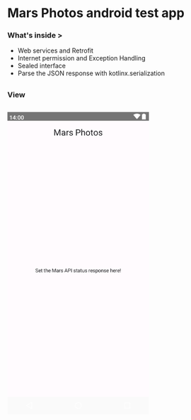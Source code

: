 # Mars Photos android test app

### What's inside >

- Web services and Retrofit
- Internet permission and Exception Handling
- Sealed interface
- Parse the JSON response with kotlinx.serialization

##
### View
##

<img
src="https://github.com/dizzcode/mars-photos-android-test-app/blob/main/screenshots/img.png"
width="320"
height="680"
/>

